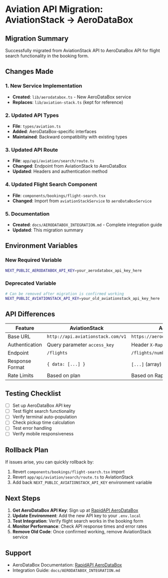 # Aviation API Migration: AviationStack → AeroDataBox

## Migration Summary

Successfully migrated from AviationStack API to AeroDataBox API for flight search functionality in the booking form.

## Changes Made

### 1. New Service Implementation
- **Created**: `lib/aerodatabox.ts` - New AeroDataBox service
- **Replaces**: `lib/aviation-stack.ts` (kept for reference)

### 2. Updated API Types
- **File**: `types/aviation.ts`
- **Added**: AeroDataBox-specific interfaces
- **Maintained**: Backward compatibility with existing types

### 3. Updated API Route
- **File**: `app/api/aviation/search/route.ts`
- **Changed**: Endpoint from AviationStack to AeroDataBox
- **Updated**: Headers and authentication method

### 4. Updated Flight Search Component
- **File**: `components/bookings/flight-search.tsx`
- **Changed**: Import from `aviationStackService` to `aeroDataBoxService`

### 5. Documentation
- **Created**: `docs/AERODATABOX_INTEGRATION.md` - Complete integration guide
- **Updated**: This migration summary

## Environment Variables

### New Required Variable
```bash
NEXT_PUBLIC_AERODATABOX_API_KEY=your_aerodatabox_api_key_here
```

### Deprecated Variable
```bash
# Can be removed after migration is confirmed working
NEXT_PUBLIC_AVIATIONSTACK_API_KEY=your_old_aviationstack_api_key_here
```

## API Differences

| Feature | AviationStack | AeroDataBox |
|---------|---------------|-------------|
| Base URL | `http://api.aviationstack.com/v1` | `https://aerodatabox.p.rapidapi.com` |
| Authentication | Query parameter `access_key` | Header `X-RapidAPI-Key` |
| Endpoint | `/flights` | `/flights/number/{flightNumber}` |
| Response Format | `{ data: [...] }` | `[...]` (array) |
| Rate Limits | Based on plan | Based on RapidAPI plan |

## Testing Checklist

- [ ] Set up AeroDataBox API key
- [ ] Test flight search functionality
- [ ] Verify terminal auto-population
- [ ] Check pickup time calculation
- [ ] Test error handling
- [ ] Verify mobile responsiveness

## Rollback Plan

If issues arise, you can quickly rollback by:

1. Revert `components/bookings/flight-search.tsx` import
2. Revert `app/api/aviation/search/route.ts` to AviationStack
3. Add back `NEXT_PUBLIC_AVIATIONSTACK_API_KEY` environment variable

## Next Steps

1. **Get AeroDataBox API Key**: Sign up at [RapidAPI AeroDataBox](https://rapidapi.com/aedbx-aedbx/api/aerodatabox)
2. **Update Environment**: Add the new API key to your `.env.local`
3. **Test Integration**: Verify flight search works in the booking form
4. **Monitor Performance**: Check API response times and error rates
5. **Remove Old Code**: Once confirmed working, remove AviationStack service

## Support

- AeroDataBox Documentation: [RapidAPI AeroDataBox](https://rapidapi.com/aedbx-aedbx/api/aerodatabox)
- Integration Guide: `docs/AERODATABOX_INTEGRATION.md`
